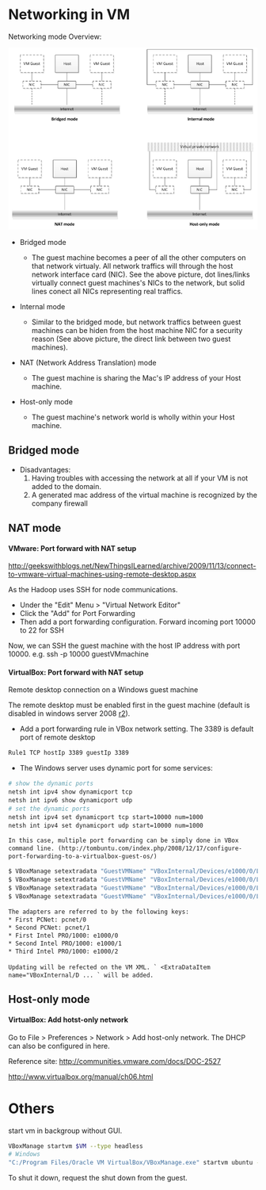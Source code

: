 ---
---


# Networking in VM #

Networking mode Overview:

![images\vm_networking.png](images\vm_networking.png)

* Bridged mode
    + The guest machine becomes a peer of all the other computers on that network virtualy. All network traffics will through the host network interface card (NIC). See the above picture, dot lines/links virtually connect guest machines's NICs to the network, but solid lines conect all NICs representing real traffics.
   
* Internal mode
    + Similar to the bridged mode, but network traffics between guest machines can be hiden from the host machine NIC for a security reason (See above picture, the direct link between two guest machines).

* NAT (Network Address Translation) mode
    + The guest machine is sharing the Mac's IP address of your Host machine.
    
* Host-only mode
    + The guest machine's network world is wholly within your Host machine.



## Bridged mode 

* Disadvantages:
    1. Having troubles with accessing the network at all if your VM is not added to the domain.
    2. A generated mac address of the virtual machine is recognized by the company firewall


## NAT mode 

#### VMware: Port forward with NAT setup ####
http://geekswithblogs.net/NewThingsILearned/archive/2009/11/13/connect-to-vmware-virtual-machines-using-remote-desktop.aspx

As the Hadoop uses SSH for node communications.

  * Under the "Edit" Menu > "Virtual Network Editor"
  * Click the "Add" for Port Forwarding
  * Then add a port forwarding configuration. Forward incoming port 10000 to 22 for SSH

Now, we can SSH the guest machine with the host IP address with port 10000.
e.g. ssh -p 10000 guestVMmachine


#### VirtualBox: Port forward with NAT setup ####

Remote desktop connection on a Windows guest machine

The remote desktop must be enabled first in the guest machine (default is disabled in windows server 2008 [r2](https://code.google.com/p/bpaas/source/detail?r=2)).

  * Add a port forwarding rule in VBox network setting. The 3389 is default port of remote desktop
```bash
Rule1 TCP hostIp 3389 guestIp 3389
```

  * The Windows server uses dynamic port for some services:
```bash
# show the dynamic ports
netsh int ipv4 show dynamicport tcp
netsh int ipv6 show dynamicport udp
# set the dynamic ports
netsh int ipv4 set dynamicport tcp start=10000 num=1000
netsh int ipv4 set dynamicport udp start=10000 num=1000
```

    In this case, multiple port forwarding can be simply done in VBox command line. (http://tombuntu.com/index.php/2008/12/17/configure-port-forwarding-to-a-virtualbox-guest-os/)
```bash
$ VBoxManage setextradata "GuestVMName" "VBoxInternal/Devices/e1000/0/LUN#0/AttachedDriver/Config/DescriptiveName/Protocol" TCP
$ VBoxManage setextradata "GuestVMName" "VBoxInternal/Devices/e1000/0/LUN#0/AttachedDriver/Config/DescriptiveName/GuestPort" 100
$ VBoxManage setextradata "GuestVMName" "VBoxInternal/Devices/e1000/0/LUN#0/AttachedDriver/Config/DescriptiveName/HostPort" 100
$ VBoxManage setextradata "GuestVMName" "VBoxInternal/Devices/e1000/0/LUN#0/AttachedDriver/Config/DescriptiveName/PortCount" 40
```

    The adapters are referred to by the following keys:
    * First PCNet: pcnet/0
    * Second PCNet: pcnet/1
    * First Intel PRO/1000: e1000/0
    * Second Intel PRO/1000: e1000/1
    * Third Intel PRO/1000: e1000/2

    Updating will be refected on the VM XML. ` <ExtraDataItem name="VBoxInternal/D ... ` will be added.

## Host-only mode 

#### VirtualBox: Add hotst-only network ####

Go to File > Preferences > Network > Add host-only network. The DHCP can also be configured in here.

Reference site: 
<a href='http://communities.vmware.com/docs/DOC-2527'>http://communities.vmware.com/docs/DOC-2527</a> 

<a href='http://www.virtualbox.org/manual/ch06.html'>http://www.virtualbox.org/manual/ch06.html</a>

# Others
start vm in backgroup without GUI.

```bash
VBoxManage startvm $VM --type headless
# Windows
"C:/Program Files/Oracle VM VirtualBox/VBoxManage.exe" startvm ubuntu --type headless
```

To shut it down, request the shut down from the guest.

